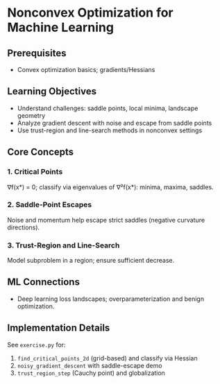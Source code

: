 # Nonconvex Optimization for Machine Learning

## Prerequisites

- Convex optimization basics; gradients/Hessians

## Learning Objectives

- Understand challenges: saddle points, local minima, landscape geometry
- Analyze gradient descent with noise and escape from saddle points
- Use trust-region and line-search methods in nonconvex settings

## Core Concepts

### 1. Critical Points

∇f(x*) = 0; classify via eigenvalues of ∇²f(x*): minima, maxima, saddles.

### 2. Saddle-Point Escapes

Noise and momentum help escape strict saddles (negative curvature directions).

### 3. Trust-Region and Line-Search

Model subproblem in a region; ensure sufficient decrease.

## ML Connections

- Deep learning loss landscapes; overparameterization and benign optimization.

## Implementation Details

See `exercise.py` for:

1. `find_critical_points_2d` (grid-based) and classify via Hessian
2. `noisy_gradient_descent` with saddle-escape demo
3. `trust_region_step` (Cauchy point) and globalization


